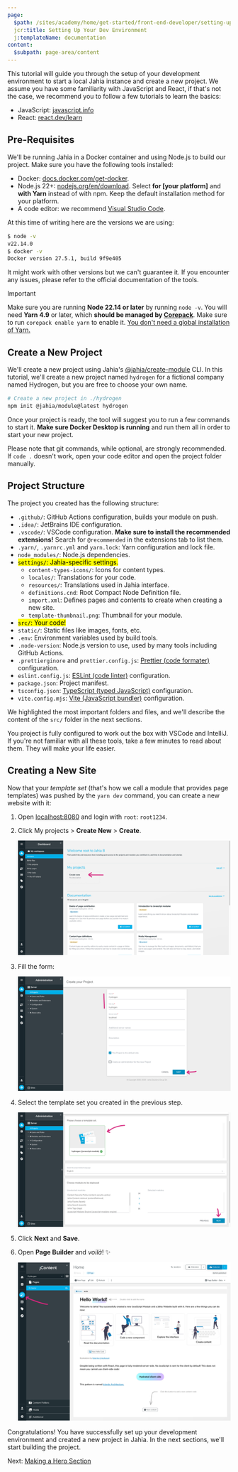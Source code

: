 ```yaml
---
page:
  $path: /sites/academy/home/get-started/front-end-developer/setting-up-your-dev-environment
  jcr:title: Setting Up Your Dev Environment
  j:templateName: documentation
content:
  $subpath: page-area/content
---
```


This tutorial will guide you through the setup of your development environment to start a local Jahia instance and create a new project. We assume you have some familiarity with JavaScript and React, if that's not the case, we recommend you to follow a few tutorials to learn the basics:

- JavaScript: [javascript.info](https://javascript.info/)
- React: [react.dev/learn](https://react.dev/learn)

## Pre-Requisites

We'll be running Jahia in a Docker container and using Node.js to build our project. Make sure you have the following tools installed:

- Docker: [docs.docker.com/get-docker](https://docs.docker.com/get-docker/).
- Node.js 22+: [nodejs.org/en/download](https://nodejs.org/en/download). Select **for [your platform]** and **with Yarn** instead of with npm. Keep the default installation method for your platform.
- A code editor: we recommend [Visual Studio Code](https://code.visualstudio.com/).

At this time of writing here are the versions we are using:

```bash
$ node -v
v22.14.0
$ docker -v
Docker version 27.5.1, build 9f9e405
```

It might work with other versions but we can't guarantee it. If you encounter any issues, please refer to the official documentation of the tools.

> [!IMPORTANT]
> Make sure you are running **Node 22.14 or later** by running `node -v`. You will need **Yarn 4.9** or later, which **should be managed by [Corepack](https://github.com/nodejs/corepack)**. Make sure to run `corepack enable yarn` to enable it. [You don't need a global installation of Yarn.](https://yarnpkg.com/getting-started/install)

## Create a New Project

We'll create a new project using Jahia's [@jahia/create-module](https://www.npmjs.com/@jahia/create-module) CLI. In this tutorial, we'll create a new project named `hydrogen` for a fictional company named Hydrogen, but you are free to choose your own name.

```bash
# Create a new project in ./hydrogen
npm init @jahia/module@latest hydrogen
```

Once your project is ready, the tool will suggest you to run a few commands to start it. **Make sure Docker Desktop is running** and run them all in order to start your new project.

Please note that git commands, while optional, are strongly recommended. If `code .` doesn't work, open your code editor and open the project folder manually.

## Project Structure

The project you created has the following structure:

- `.github/`: GitHub Actions configuration, builds your module on push.
- `.idea/`: JetBrains IDE configuration.
- `.vscode/`: VSCode configuration. **Make sure to install the recommended extensions!** Search for `@recommended` in the extensions tab to list them.
- `.yarn/`, `.yarnrc.yml` and `yarn.lock`: Yarn configuration and lock file.
- `node_modules/`: Node.js dependencies.
- <mark>`settings/`: Jahia-specific settings.</mark>
  - `content-types-icons/`: Icons for content types.
  - `locales/`: Translations for your code.
  - `resources/`: Translations used in Jahia interface.
  - `definitions.cnd`: Root Compact Node Definition file.
  - `import.xml`: Defines pages and contents to create when creating a new site.
  - `template-thumbnail.png`: Thumbnail for your module.
- <mark>`src/`: Your code!</mark>
- `static/`: Static files like images, fonts, etc.
- `.env`: Environment variables used by build tools.
- `.node-version`: Node.js version to use, used by many tools including GitHub Actions.
- `.prettierginore` and `prettier.config.js`: [Prettier (code formater)](https://prettier.io/) configuration.
- `eslint.config.js`: [ESLint (code linter)](https://eslint.org/) configuration.
- `package.json`: Project manifest.
- `tsconfig.json`: [TypeScript (typed JavaScript)](https://www.typescriptlang.org/) configuration.
- `vite.config.mjs`: [Vite (JavaScript bundler)](https://vite.dev/) configuration.

We highlighted the most important folders and files, and we'll describe the content of the `src/` folder in the next sections.

You project is fully configured to work out the box with VSCode and IntelliJ. If you're not familiar with all these tools, take a few minutes to read about them. They will make your life easier.

## Creating a New Site

Now that your _template set_ (that's how we call a module that provides page templates) was pushed by the `yarn dev` command, you can create a new website with it:

1. Open [localhost:8080](http://localhost:8080) and login with `root`: `root1234`.

2. Click My projects > **Create New** > **Create**.

   ![Jahia Homepage](homepage.png)

3. Fill the form:

   ![Site creation form](create.png)

4. Select the template set you created in the previous step.

   ![Template selection interface](select-template.png)

5. Click **Next** and **Save**.

6. Open **Page Builder** and _voilà_! ✨

   ![Page Builder interface](page-builder.png)

Congratulations! You have successfully set up your development environment and created a new project in Jahia. In the next sections, we'll start building the project.

Next: [Making a Hero Section](making-a-hero-section)
